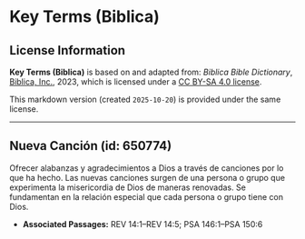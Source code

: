 # Key Terms (Biblica)

## License Information

**Key Terms (Biblica)** is based on and adapted from: _Biblica Bible Dictionary_, [Biblica, Inc.](https://www.biblica.com/), 2023, which is licensed under a [CC BY-SA 4.0 license](https://creativecommons.org/licenses/by-sa/4.0/legalcode.en).

This markdown version (created `2025-10-20`) is provided under the same license.



--------------------------------

## Nueva Canción (id: 650774)

Ofrecer alabanzas y agradecimientos a Dios a través de canciones por lo que ha hecho. Las nuevas canciones surgen de una persona o grupo que experimenta la misericordia de Dios de maneras renovadas. Se fundamentan en la relación especial que cada persona o grupo tiene con Dios.

* **Associated Passages:** REV 14:1–REV 14:5; PSA 146:1–PSA 150:6

